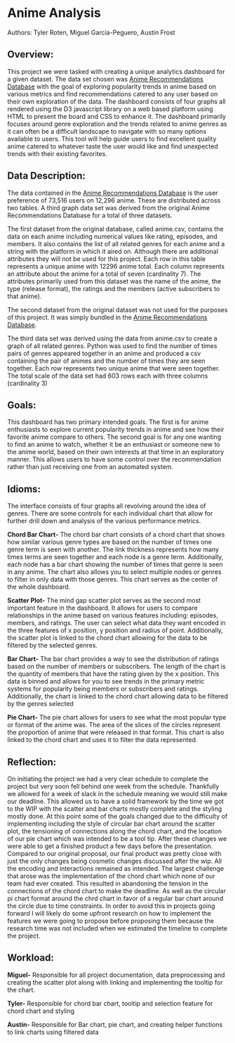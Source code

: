 # Anime Analysis
   Authors: Tyler Roten, Miguel Garcia-Peguero, Austin Frost
## Overview:
This project we were tasked with creating a unique analytics dashboard for a given dataset. The data set chosen was [Anime Recommendations Database](https://www.kaggle.com/datasets/CooperUnion/anime-recommendations-database?select=rating.csv) with the goal of exploring popularity trends in anime based on various metrics and find recommendations catered to any user based on their own exploration of the data. The dashboard consists of four graphs all rendered using the D3 javascript library on a web based platform using HTML to present the board and CSS to enhance it. The dashboard primarily focuses around genre exploration and the trends related to anime genres as it can often be a difficult landscape to navigate with so many options available to users. This tool will help guide users to find excellent quality anime catered to whatever taste the user would like and find unexpected trends with their existing favorites.
 
## Data Description:
The data contained in the [Anime Recommendations Database](https://www.kaggle.com/datasets/CooperUnion/anime-recommendations-database?select=rating.csv) is the user preference of 73,516 users on 12,296 anime. These are distributed across two tables. A third graph data set was derived from the original Anime Recommendations Database for a total of three datasets.
 
The first dataset from the original database, called anime.csv, contains the data on each anime including numerical values like rating, episodes, and members. It also contains the list of all related genres for each anime and a string with the platform in which it aired on. Although there are additional attributes they will not be used for this project. Each row in this table represents a unique anime with 12296 anime total. Each column represents an attribute about the anime for a total of seven (cardinality 7). The attributes primarily used from this dataset was the name of the anime, the type (release format), the ratings and the members (active subscribers to that anime).
 
The second dataset from the original dataset was not used for the purposes of this project. It was simply bundled in the [Anime Recommendations Database](https://www.kaggle.com/datasets/CooperUnion/anime-recommendations-database?select=rating.csv).
 
The third data set was derived using the data from anime.csv to create a graph of all related genres. Python was used to find the number of times pairs of genres appeared together in an anime and produced a csv containing the pair of animes and the number of times they are seen together. Each row represents two unique anime that were seen together. The total scale of the data set had 603 rows each with three columns (cardinality 3)
 
## Goals:
This dashboard has two primary intended goals. The first is for anime enthusiasts to explore current popularity trends in anime and see how their favorite anime compare to others. The second goal is for any one wanting to find an anime to watch, whether it be an enthusiast or someone new to the anime world, based on their own interests at that time in an exploratory manner. This allows users to have some control over the recommendation rather than just receiving one from an automated system.
## Idioms:
The interface consists of four graphs all revolving around the idea of genres. There are some controls for each individual chart that allow for further drill down and analysis of the various performance metrics.
 
**Chord Bar Chart-** The chord bar chart consists of a chord chart that shows how similar various genre types are based on the number of times one genre term is seen with another. The link thickness represents how many times terms are seen together and each node is a genre term. Additionally, each node has a bar chart showing the number of times that genre is seen in any anime. The chart also allows you to select multiple nodes or genres to filter in only data with those genres. This chart serves as the center of the whole dashboard.
 
**Scatter Plot-** The mind gap scatter plot serves as the second most important feature in the dashboard. It allows for users to compare relationships in the anime based on various features including: episodes, members, and ratings. The user can select what data they want encoded in the three features of x position, y position and radius of point. Additionally, the scatter plot is linked to the chord chart allowing for the data to be filtered by the selected genres.
 
**Bar Chart-** The bar chart provides a way to see the distribution of ratings based on the number of members or subscribers. The length of the chart is the quantity of members that have the rating given by the x position. This data is binned and allows for you to see trends in the primary metric systems for popularity being members or subscribers and ratings. Additionally, the chart is linked to the chord chart allowing data to be filtered by the genres selected
 
**Pie Chart-** The pie chart allows for users to see what the most popular type or format of the anime was. The area of the slices of the circles represent the proportion of anime that were released in that format. This chart is also linked to the chord chart and uses it to filter the data represented.
 
## Reflection:
On initiating the project we had a very clear schedule to complete the project but very soon fell behind one week from the schedule. Thankfully we allowed for a week of slack in the schedule meaning we would still make our deadline. This allowed us to have a solid framework by the time we got to the WIP with the scatter and bar charts mostly complete and the styling mostly done. At this point some of the goals changed due to the difficulty of implementing including the style of circular bar chart around the scatter plot, the tensioning of connections along the chord chart, and the location of our pie chart which was intended to be a tool tip. After these changes we were able to get a finished product a few days before the presentation. Compared to our original proposal, our final product was pretty close with just the only changes being cosmetic changes discussed after the wip. All the encoding and interactions remained as intended. The largest challenge that arose was the implementation of the chord chart which none of our team had ever created. This resulted in abandoning the tension in the connections of the chord chart to make the deadline. As well as the circular pi chart format around the chrd chart in favor of a regular bar chart around the circle due to time constraints. In order to avoid this in projects going forward I will likely do some upfront research on how to implement the features we were going to propose before proposing them because the research time was not included when we estimated the timeline to complete the project.
 
## Workload:
 
**Miguel-** Responsible for all project documentation, data preprocessing and creating the scatter plot along with linking and implementing the tooltip for the chart.
 
**Tyler-** Responsible for chord bar chart, tooltip and selection feature for chord chart and styling
 
**Austin-** Responsible for Bar chart, pie chart, and creating helper functions to link charts using filtered data